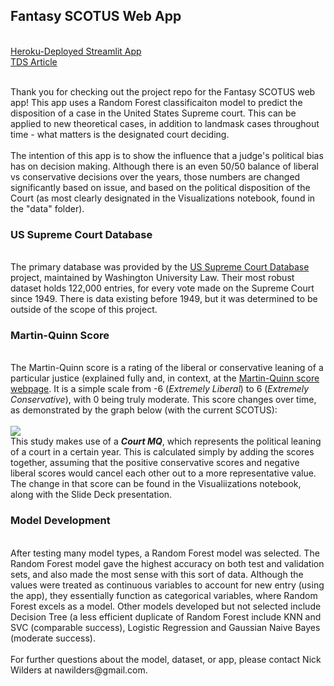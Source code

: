 <h2>Fantasy SCOTUS Web App</h2>
<br>
<a href='http://www.fantasyscotus.herokuapp.com'>Heroku-Deployed Streamlit App</a> 
<br> 
<a href="https://towardsdatascience.com/a-not-quite-fantasy-scotus-92a6e43739b3">TDS Article</a>
<br><br>

Thank you for checking out the project repo for the Fantasy SCOTUS web app! This app uses a Random Forest classificaiton model to predict the disposition of a case in the United States Supreme court. This can be applied to new theoretical cases, in addition to landmask cases throughout time - what matters is the designated court deciding.
<br>
<br>
The intention of this app is to show the influence that a judge's political bias has on decision making. Although there is an even 50/50 balance of liberal vs conservative decisions over the years, those numbers are changed significantly based on issue, and based on the political disposition of the Court (as most clearly designated in the Visualizations notebook, found in the "data" folder).
<br>
<h3>US Supreme Court Database</h3>
<br>
The primary database was provided by the <a href='http://scdb.wustl.edu/'>US Supreme Court Database</a> project, maintained by Washington University Law. Their most robust dataset holds 122,000 entries, for every vote made on the Supreme Court since 1949. There is data existing before 1949, but it was determined to be outside of the scope of this project. 
<h3>Martin-Quinn Score</h3>
<br>
The Martin-Quinn score is a rating of the liberal or conservative leaning of a particular justice (explained fully and, in context, at the <a href='https://mqscores.lsa.umich.edu/'>Martin-Quinn score webpage</a>. It is a simple scale from -6 (<i>Extremely Liberal</i>) to 6 (<i>Extremely Conservative</i>), with 0 being truly moderate. This score changes over time, as demonstrated by the graph below (with the current SCOTUS):<br>
<br>
<img src='https://i.ibb.co/2Pk3jz7/Current-SCOTUS.png'>
<br>
This study makes use of a <b><i>Court MQ</i></b>, which represents the political leaning of a court in a certain year. This is calculated simply by adding the scores together, assuming that the positive conservative scores and negative liberal scores would cancel each other out to a more representative value. The change in that score can be found in the Visualiizations notebook, along with the Slide Deck presentation.
<br>
<h3>Model Development</h3>
<br>
After testing many model types, a Random Forest model was selected. The Random Forest model gave the highest accuracy on both test and validation sets, and also made the most sense with this sort of data. Although the values were treated as continuous variables to account for new entry (using the app), they essentially function as categorical variables, where Random Forest excels as a model. Other models developed but not selected include Decision Tree (a less efficient duplicate of Random Forest include KNN and SVC (comparable success), Logistic Regression and Gaussian Naive Bayes (moderate success). 
<br>
<br>
For further questions about the model, dataset, or app, please contact Nick Wilders at nawilders@gmail.com. 
